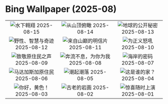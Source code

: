 # Bing Wallpaper (2025-08)

|  |  |  |
|:---:|:---:|:---:|
| ![](https://www.bing.com/th?id=OHR.SpottedEagleRay_ZH-CN9894613260_400x240.jpg "水下翱翔") 2025-08-15 | ![](https://www.bing.com/th?id=OHR.PizNairPeak_ZH-CN8209144138_400x240.jpg "从山顶俯瞰") 2025-08-14 | ![](https://www.bing.com/th?id=OHR.CoronaArch_ZH-CN5406267193_400x240.jpg "地球的公开秘密") 2025-08-13 |
| ![](https://www.bing.com/th?id=OHR.KenyaElephants_ZH-CN7587207512_400x240.jpg "野性、智慧与奇迹") 2025-08-12 | ![](https://www.bing.com/th?id=OHR.SantaMaddalena_ZH-CN7421083295_400x240.jpg "来自山巅的明信片") 2025-08-11 | ![](https://www.bing.com/th?id=OHR.LionessKenya_ZH-CN6791029673_400x240.jpg "为正义怒吼") 2025-08-10 |
| ![](https://www.bing.com/th?id=OHR.MaoriRock_ZH-CN5614685493_400x240.jpg "致敬原住民之声") 2025-08-09 | ![](https://www.bing.com/th?id=OHR.IguazuArgentina_ZH-CN4457051931_400x240.jpg "奔流不息，为你为我") 2025-08-08 | ![](https://www.bing.com/th?id=OHR.GasparillaLight_ZH-CN6855683859_400x240.jpg "海岸的密码") 2025-08-07 |
| ![](https://www.bing.com/th?id=OHR.BabyLemur_ZH-CN6617977758_400x240.jpg "马达加斯加原住民") 2025-08-06 | ![](https://www.bing.com/th?id=OHR.CaliforniaTidepool_ZH-CN6273815361_400x240.jpg "潮起潮落") 2025-08-05 | ![](https://www.bing.com/th?id=OHR.LaplandOwl_ZH-CN6070251232_400x240.jpg "这是谁的家？") 2025-08-04 |
| ![](https://www.bing.com/th?id=OHR.HappySunflower_ZH-CN5840993161_400x240.jpg "你好，黄色！") 2025-08-03 | ![](https://www.bing.com/th?id=OHR.FruitaPetroglyphs_ZH-CN5423905955_400x240.jpg "古老的岩画") 2025-08-02 | ![](https://www.bing.com/th?id=OHR.EdinburghFringe_ZH-CN5243292664_400x240.jpg "惊喜随时上演") 2025-08-01 |
